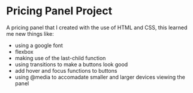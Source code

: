# Pricing Panel Project

A pricing panel that I created with the use of HTML and CSS, this learned me new things like:
- using a google font
- flexbox
- making use of the last-child function
- using transitions to make a buttons look good
- add hover and focus functions to buttons
- using @media to accomadate smaller and larger devices viewing the panel


